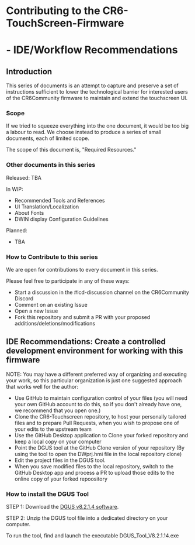 # Contributing to the CR6-TouchScreen-Firmware
# - IDE/Workflow Recommendations

## Introduction
This series of documents is an attempt to capture and preserve a set of instructions sufficient to lower the technological barrier for interested users of the CR6Community firmware to maintain and extend the touchscreen UI.

### Scope
If we tried to squeeze everything into the one document, it would be too big a labour to read.
We choose instead to produce a series of small documents, each of limited scope.

The scope of this document is, "Required Resources."

### Other documents in this series
Released:
TBA

In WIP:
* Recommended Tools and References
* UI Translation/Localization
* About Fonts
* DWIN display Configuration Guidelines

Planned:
* TBA

### How to Contribute to this series
We are open for contributions to every document in this series. 

Please feel free to participate in any of these ways:
- Start a discussion in the #lcd-discussion channel on the CR6Community Discord
- Comment on an existing Issue
- Open a new Issue
- Fork this repository and submit a PR with your proposed additions/deletions/modifications

## IDE Recommendations: Create a controlled development environment for working with this firmware

NOTE: You may have a different preferred way of organizing and executing your work, so this particular organization is just one suggested approach that works well for the author:

 - Use GitHub to maintain configuration control of your files (you will need your own GitHub account to do this, so if you don't already have one, we recommend that you open one.)
 - Clone the CR6-Touchscreen repository, to host your personally tailored files and to prepare Pull Requests, when you wish to propose one of your edits to the upstream team
 - Use the GitHub Desktop application to Clone your forked repository and keep a local copy on your computer
 - Point the DGUS tool at the GitHub Clone version of your repository (By using the tool to open the DWprj.hmi file in the local repository clone)
 - Edit the project files in the DGUS tool.
 - When you save modified files to the local repository, switch to the GitHub Desktop app and process a PR to upload those edits to the online copy of your forked repoository

 
### How to install the DGUS Tool

STEP 1: Download the [DGUS v8.2.1.4 software](https://github.com/CR6Community/CR-6-touchscreen/releases/download/v2.0.8.1-cr6-community-release-6.1/DGUS_Tool_V8.2.1.14.7z).

STEP 2: Unzip the DGUS tool file into a dedicated directory on your computer.   

To run the tool, find and launch the executable DGUS_Tool_V8.2.1.14.exe
